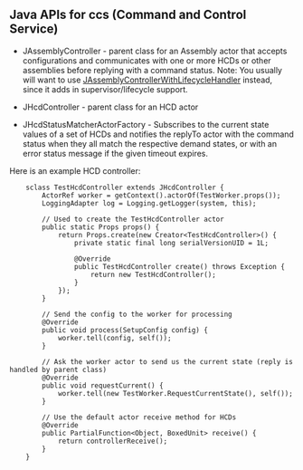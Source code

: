Java APIs for ccs (Command and Control Service)
-----------------------------------------------

* JAssemblyController - parent class for an Assembly actor that accepts configurations and communicates with
                        one or more HCDs or other assemblies before replying with a command status.
                        Note: You usually will want to use
                        [JAssemblyControllerWithLifecycleHandler](src/main/java/javacsw/services/pkg/JHcdControllerWithLifecycleHandler.java)
                        instead, since it adds in supervisor/lifecycle support.

* JHcdController - parent class for an HCD actor

* JHcdStatusMatcherActorFactory - Subscribes to the current state values of a set of HCDs and notifies the
                                  replyTo actor with the command status when they all match the respective demand states,
                                   or with an error status message if the given timeout expires.


Here is an example HCD controller:

```
    sclass TestHcdController extends JHcdController {
        ActorRef worker = getContext().actorOf(TestWorker.props());
        LoggingAdapter log = Logging.getLogger(system, this);

        // Used to create the TestHcdController actor
        public static Props props() {
            return Props.create(new Creator<TestHcdController>() {
                private static final long serialVersionUID = 1L;

                @Override
                public TestHcdController create() throws Exception {
                    return new TestHcdController();
                }
            });
        }

        // Send the config to the worker for processing
        @Override
        public void process(SetupConfig config) {
            worker.tell(config, self());
        }

        // Ask the worker actor to send us the current state (reply is handled by parent class)
        @Override
        public void requestCurrent() {
            worker.tell(new TestWorker.RequestCurrentState(), self());
        }

        // Use the default actor receive method for HCDs
        @Override
        public PartialFunction<Object, BoxedUnit> receive() {
            return controllerReceive();
        }
    }

```


